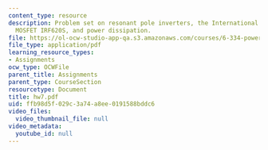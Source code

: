 ```yaml
---
content_type: resource
description: Problem set on resonant pole inverters, the International Rectifier power
  MOSFET IRF620S, and power dissipation.
file: https://ol-ocw-studio-app-qa.s3.amazonaws.com/courses/6-334-power-electronics-spring-2007/ffb98d5f029c3a74a8ee0191588bddc6_hw7.pdf
file_type: application/pdf
learning_resource_types:
- Assignments
ocw_type: OCWFile
parent_title: Assignments
parent_type: CourseSection
resourcetype: Document
title: hw7.pdf
uid: ffb98d5f-029c-3a74-a8ee-0191588bddc6
video_files:
  video_thumbnail_file: null
video_metadata:
  youtube_id: null
---
```

